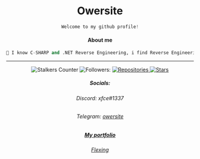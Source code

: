 
<h1 align="center"> Owersite </h1>

<div align="center">
 
```python
Welcome to my github profile!

```

</div>



<div align="center">
  
#### About me

</h1>

```python
🌴 I know C-SHARP and .NET Reverse Engineering, i find Reverse Engineering magical. ✨
```


***









![Stalkers Counter](https://badges.pufler.dev/visits/Owersite/Owersite?style=for-the-badge&color=red&logo=elixir&logoColor=red&label=Stalkers+Counter)
![Followers:](https://img.shields.io/github/followers/owersite?style=for-the-badge&color=red&logo=elixir&logoColor=red)
<a href="https://github.com/owersite?tab=repositories">
      <img src="https://badges.pufler.dev/repos/owersite?style=for-the-badge&logo=elixir&logoColor=red&color=red&cacheSeconds=3600" alt="Repositories"/>
    </a>
    <a href="https://github.com/owersite">
      <img src="https://img.shields.io/github/stars/owersite?color=red&logo=elixir&logoColor=red&style=for-the-badge&cacheSeconds=3600" alt="Stars"/>
    </a>



##### Socials:
###### Discord: xfce#1337
###### Telegram: <a href="https://t.me/owersite/"> owersite </a>
##### <a href="https://owersite.net/">My portfolio </a>

###### <a href="https://owersite.net/weirdflex"> Flexing </a>
